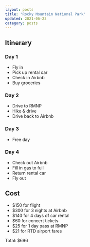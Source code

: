 ```yaml
---
layout: posts
title: "Rocky Mountain National Park"
updated: 2021-06-23
category: posts
---
```


## Itinerary

### Day 1
- Fly in
- Pick up rental car
- Check in Airbnb
- Buy groceries

### Day 2
- Drive to RMNP
- Hike & drive
- Drive back to Airbnb

### Day 3
- Free day

### Day 4
- Check out Airbnb
- Fill in gas to full
- Return rental car
- Fly out

## Cost

- $150 for flight
- $300 for 3 nights at Airbnb
- $140 for 4 days of car rental
- $60 for concert tickets
- $25 for 1 day pass at RMNP
- $21 for RTD airport fares

Total: $696

